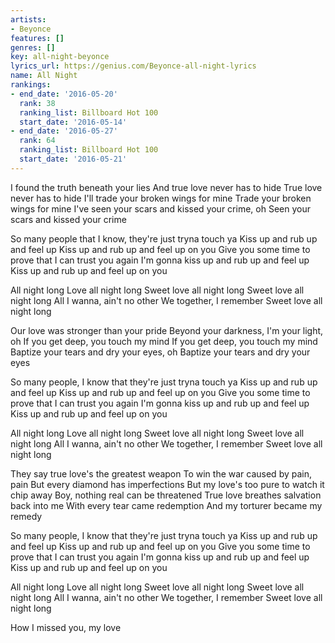 ```yaml
---
artists:
- Beyonce
features: []
genres: []
key: all-night-beyonce
lyrics_url: https://genius.com/Beyonce-all-night-lyrics
name: All Night
rankings:
- end_date: '2016-05-20'
  rank: 38
  ranking_list: Billboard Hot 100
  start_date: '2016-05-14'
- end_date: '2016-05-27'
  rank: 64
  ranking_list: Billboard Hot 100
  start_date: '2016-05-21'
---
```

I found the truth beneath your lies
And true love never has to hide
True love never has to hide
I'll trade your broken wings for mine
Trade your broken wings for mine
I've seen your scars and kissed your crime, oh
Seen your scars and kissed your crime


So many people that I know, they're just tryna touch ya
Kiss up and rub up and feel up
Kiss up and rub up and feel up on you
Give you some time to prove that I can trust you again
I'm gonna kiss up and rub up and feel up
Kiss up and rub up and feel up on you


All night long
Love all night long
Sweet love all night long
Sweet love all night long
All I wanna, ain't no other
We together, I remember
Sweet love all night long


Our love was stronger than your pride
Beyond your darkness, I'm your light, oh
If you get deep, you touch my mind
If you get deep, you touch my mind
Baptize your tears and dry your eyes, oh
Baptize your tears and dry your eyes


So many people, I know that they're just tryna touch ya
Kiss up and rub up and feel up
Kiss up and rub up and feel up on you
Give you some time to prove that I can trust you again
I'm gonna kiss up and rub up and feel up
Kiss up and rub up and feel up on you


All night long
Love all night long
Sweet love all night long
Sweet love all night long
All I wanna, ain't no other
We together, I remember
Sweet love all night long


They say true love's the greatest weapon
To win the war caused by pain, pain
But every diamond has imperfections
But my love's too pure to watch it chip away
Boy, nothing real can be threatened
True love breathes salvation back into me
With every tear came redemption
And my torturer became my remedy


So many people, I know that they're just tryna touch ya
Kiss up and rub up and feel up
Kiss up and rub up and feel up on you
Give you some time to prove that I can trust you again
I'm gonna kiss up and rub up and feel up
Kiss up and rub up and feel up on you


All night long
Love all night long
Sweet love all night long
Sweet love all night long
All I wanna, ain't no other
We together, I remember
Sweet love all night long


How I missed you, my love
